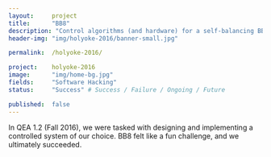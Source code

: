 ```yaml
---
layout: 	project
title: 		"BB8"
description: "Control algorithms (and hardware) for a self-balancing BB8 robot"
header-img: "img/holyoke-2016/banner-small.jpg"

permalink: 	/holyoke-2016/

project:	holyoke-2016
image:		"img/home-bg.jpg"
fields: 	"Software Hacking"
status: 	"Success" # Success / Failure / Ongoing / Future

published:	false
---
```


In QEA 1.2 (Fall 2016), we were tasked with designing and implementing a controlled system of our choice. 
BB8 felt like a fun challenge, and we ultimately succeeded.

